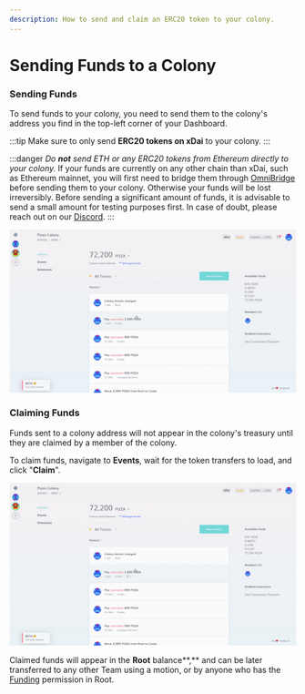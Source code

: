 ```yaml
---
description: How to send and claim an ERC20 token to your colony.
---
```


# Sending Funds to a Colony

### Sending Funds

To send funds to your colony, you need to send them to the colony's address you find in the top-left corner of your Dashboard.

:::tip
Make sure to only send **ERC20 tokens on xDai** to your colony.
:::

:::danger
_Do **not** send ETH or any ERC20 tokens from Ethereum directly to your colony._ If your funds are currently on any other chain than xDai, such as Ethereum mainnet, you will first need to bridge them through [OmniBridge](https://www.xdaichain.com/for-users/bridges/omnibridge) before sending them to your colony. Otherwise your funds will be lost irreversibly. Before sending a significant amount of funds, it is advisable to send a small amount for testing purposes first. In case of doubt, please reach out on our [Discord](https://discord.gg/Qjupxvg).&#x20;
:::

![Sending 0.01 xDai to a colony using Metamask](../assets/SendTokens.gif)

### Claiming Funds

Funds sent to a colony address will not appear in the colony's treasury until they are claimed by a member of the colony.

To claim funds, navigate to **Events**, wait for the token transfers to load, and click "**Claim**".

![](../assets/ClaimFunds.gif)

Claimed funds will appear in the **Root** balance**,** and can be later transferred to any other Team using a motion, or by anyone who has the [Funding](../../creator-forge/advanced-features/permissions.md#funding) permission in Root.
